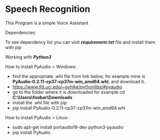 # Speech Recognition
This Program is a simple Voice Assistant


Dependencies:

To see dependency list you can visit ***requirement.txt*** file and install them with pip

Working with ***Python3***

How to install PyAudio >
Windows:

- find the appropriate .whl file from link below, for example mine is **PyAudio‑0.2.11‑cp37‑cp37m‑win_amd64.whl**, and download it.
- https://www.lfd.uci.edu/~gohlke/pythonlibs/#pyaudio
- go to the folder where it is downloaded for example cd **C:\Users\foobar\Downloads**
- install the .whl file with pip
- pip install PyAudio-0.2.11-cp37-cp37m-win_amd64.whl

How to install PyAudio >
Linux:

- sudo apt-get install portaudio19-dev python3-pyaudio
- pip install PyAudio